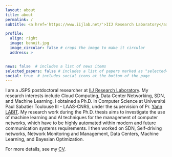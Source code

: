 ```yaml
---
layout: about
title: about
permalink: /
subtitle: <a href='https://www.iijlab.net/'>IIJ Research Laboratory</a>. Tokyo, Japan.

profile:
  align: right
  image: benoit.jpg
  image_circular: false # crops the image to make it circular
  address: >


news: false  # includes a list of news items
selected_papers: false # includes a list of papers marked as "selected={true}"
social: true  # includes social icons at the bottom of the page
---
```


I am a JSPS postdoctoral researcher at [IIJ Research Laboratory](https://www.iijlab.net/). My research interests include Cloud Computing, Data Center Networking, SDN, and Machine Learning.
I obtained a Ph.D. in Computer Science at Université Paul Sabatier Toulouse III - LAAS-CNRS, under the supervision of Pr.
[Yann LABIT](https://www.laas.fr/public/annuaire?userid=399). My research work during the Ph.D. thesis aims to investigate the use of machine learning and AI techniques for the management of computer networks, which have to be highly automated within modern and future communication systems requirements. I then worked on SDN, Self-driving networks, Network Monitoring and Management, Data Centers, Machine Learning, and Bayesian Optimization.

For more details, see my [CV](../assets/pdf/CV_PhD_NOUGNANKE_pub.pdf).
